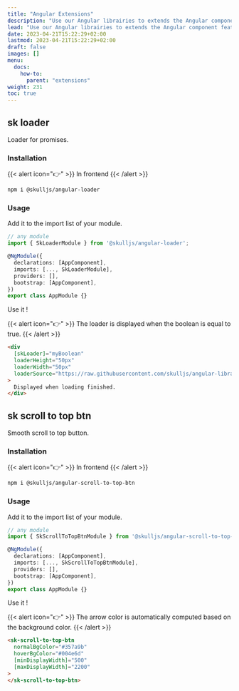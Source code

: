 ```yaml
---
title: "Angular Extensions"
description: "Use our Angular librairies to extends the Angular component features."
lead: "Use our Angular librairies to extends the Angular component features."
date: 2023-04-21T15:22:29+02:00
lastmod: 2023-04-21T15:22:29+02:00
draft: false
images: []
menu:
  docs:
    how-to:
      parent: "extensions"
weight: 231
toc: true
---
```


## sk loader

Loader for promises.

### Installation

{{< alert icon="👉" >}}
In frontend
{{< /alert >}}

```bash
npm i @skulljs/angular-loader
```

### Usage

Add it to the import list of your module.

```typescript
// any module
import { SkLoaderModule } from '@skulljs/angular-loader';

@NgModule({
  declarations: [AppComponent],
  imports: [..., SkLoaderModule],
  providers: [],
  bootstrap: [AppComponent],
})
export class AppModule {}
```

Use it !

{{< alert icon="👉" >}}
The loader is displayed when the boolean is equal to true.
{{< /alert >}}

```html
<div
  [skLoader]="myBoolean"
  loaderHeight="50px"
  loaderWidth="50px"
  loaderSource="https://raw.githubusercontent.com/skulljs/angular-libraries/main/assets/skLoader.gif"
>
  Displayed when loading finished.
</div>
```

## sk scroll to top btn

Smooth scroll to top button.

### Installation

{{< alert icon="👉" >}}
In frontend
{{< /alert >}}

```bash
npm i @skulljs/angular-scroll-to-top-btn
```

### Usage

Add it to the import list of your module.

```typescript
// any module
import { SkScrollToTopBtnModule } from '@skulljs/angular-scroll-to-top-btn';

@NgModule({
  declarations: [AppComponent],
  imports: [..., SkScrollToTopBtnModule],
  providers: [],
  bootstrap: [AppComponent],
})
export class AppModule {}
```

Use it !

{{< alert icon="👉" >}}
The arrow color is automatically computed based on the background color.
{{< /alert >}}

```html
<sk-scroll-to-top-btn 
  normalBgColor="#357a9b" 
  hoverBgColor="#004e6d"
  [minDisplayWidth]="500"
  [maxDisplayWidth]="2200"
>
</sk-scroll-to-top-btn>
```
